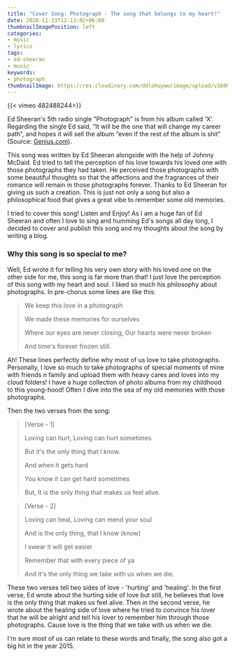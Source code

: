 ```yaml
---
title: "Cover Song: Photograph - The song that belongs to my heart!"
date: 2020-11-23T12:13:02+06:00
thumbnailImagePosition: left
categories:
- music 
- lyrics
tags:
- ed-sheeran
- music
keywords:
- photograph
thumbnailImage: https://res.cloudinary.com/ddlohuyww/image/upload/v1606112597/images/photograph-cover_txqnkz.png
---
```


<!--more-->

{{< vimeo 482488244>}}

Ed Sheeran's 5th radio single "Photograph" is from his album called 'X'. Regarding the single Ed said, “It will be the one that will change my career path”, and hopes it will sell the album “even if the rest of the album is shit” (Source: [Genius.com](https://genius.com/Ed-sheeran-photograph-lyrics#about)).

This song was written by Ed Sheeran alongside with the help of Johnny McDaid. Ed tried to tell the perception of his love towards his loved one with those photographs they had taken. He perceived those photographs with some beautiful thoughts so that the affections and the fragrances of their romance will remain in those photographs forever. Thanks to Ed Sheeran for giving us such a creation. This is just not only a song but also a philosophical food that gives a great vibe to remember some old memories.

I tried to cover this song! Listen and Enjoy! As I am a huge fan of Ed Sheeran and often I love to sing and humming Ed's songs all day long, I decided to cover and publish this song and my thoughts about the song by writing a blog. 

### Why this song is so special to me?

Well, Ed wrote it for telling his very own story with his loved one on the other side for me, this song is far more than that! I just love the perception of this song with my heart and soul. I liked so much his philosophy about photographs. In pre-chorus some lines are like this:

> We keep this love in a photograph
>
> We made these memories for ourselves
>
> Where our eyes are never closing, Our hearts were never broken
>
> And time's forever frozen still.

Ah! These lines perfectly define why most of us love to take photographs. Personally, I love so much to take photographs of special moments of mine with friends n family and upload them with heavy cares and loves into my cloud folders! I have a huge collection of photo albums from my childhood to this young-hood! Often I dive into the sea of my old memories with those photographs.

Then the two verses from the song:

> [Verse - 1]
>
> Loving can hurt, Loving can hurt sometimes
>
> But it's the only thing that I know. 
>
> And when it gets hard
>
> You know it can get hard sometimes
>
> But, It is the only thing that makes us feel alive.

> [Verse - 2]
>
> Loving can heal, Loving can mend your soul
>
> And is the only thing, that I know (know)
>
> I swear it will get easier
>
> Remember that with every piece of ya
>
> And it's the only thing we take with us when we die.

These two verses tell two sides of love - 'hurting' and 'healing'. In the first verse, Ed wrote about the hurting side of love but still, he believes that love is the only thing that makes us feel alive. Then in the second verse, he wrote about the healing side of love where he tried to convince his lover that he will be alright and tell his lover to remember him through those photographs. Cause love is the thing that we take with us when we die. 

I'm sure most of us can relate to these words and finally, the song also got a big hit in the year 2015.